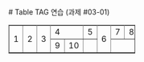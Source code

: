 <html>
  <head>
    # Table TAG 연습 (과제 #03-01)
  </head>
  <body>
    <section>
      <article>
        <table border="1" style="width:50%">
          <tr>
            <td colspan="4" rowspan="4">1</td>
            <td colspan="4" rowspan="4">2</td>
          </tr>
          <tr>
            <td colspan="4" rowspan="4">3</td>
            <td colspan="2" rowspan="2">4</td>
            <td colspan="2" rowspan="2">5</td>
          </tr>
          <tr>
            <td colspan="2" rowspan="2">6</td>
            <td>7</td>
            <td>8</td>
          </tr>
          <tr>
            <td>9</td>
            <td>10</td>
          </tr>
        </table>
      </article>
    </section>
  </body>
</html>
